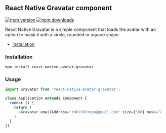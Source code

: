 ## React Native Gravatar component

[![npm version](https://img.shields.io/npm/v/react-native-avatar-gravatar.svg?style=flat-square)](https://www.npmjs.com/package/react-native-drawer)
[![npm downloads](https://img.shields.io/npm/dm/react-native-avatar-gravatar.svg?style=flat-square)](https://www.npmjs.com/package/react-native-drawer)


React Native Gravatar is a simple component that loads the avatar with an option to mask it with a circle, rounded or square shape.

- [Installation](#installation)


### Installation
`npm install react-native-avatar-gravatar`

### Usage
```javascript
import Gravatar from 'react-native-avatar-gravatar';

class Application extends Component {  
  render () {
    return (
      <Gravatar emailAddress="robin02+npm@gmail.com" size={300} mask="circle" />
    )
  }
})
```
